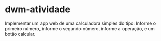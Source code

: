 # dwm-atividade
Implementar um app web de uma calculadora simples do tipo: Informe o primeiro número, informe o segundo número, informe a operação, e um botão calcular.
